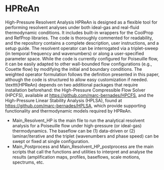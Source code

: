 # HPReAn
High-Pressure Resolvent Analysis
HPReAn is designed as a flexible tool for performing resolvent analyses under both ideal-gas and real-fluid thermodynamic conditions. It includes built-in wrappers for the CoolProp and RefProp libraries. The code is thoroughly commented for readability, and the repository contains a complete description, user instructions, and a setup guide.
The resolvent operator can be interrogated via a triplet-sweep (in temporal frequency and wavenumbers) or along a user-specified parameter space. While the code is currently configured for Poiseuille flow, it can be easily adapted to other wall-bounded flow configurations (e.g., Couette flow) by modifying the initial and boundary conditions.
The weighted operator formulation follows the definition presented in this paper, although the code is structured to allow easy customization if needed.
\texttt{HPReAn} depends on two additional packages that require installation beforehand: the High-Pressure Compressible Flow Solver (HPCFS), available at https://github.com/marc-bernades/HPCFS, and the High-Pressure Linear Stability Analysis (HPLSA), found at https://github.com/marc-bernades/HPLSA, which provide supporting functionality and thermodynamic models required by HPReAn.

- Main_Resolvent_HP is the main file to run the analytical resolvent analysis for a Poiseuille flow under high-pressure (or ideal-gas) thermodynamics. The baseflow can be (1) data-driven or (2) laminar/iterative and the triplet (wavenumbers and phase speed) can be swept or fixed at single configuration.
- Main_Postprocess and Main_Resolvent_HP_postprocess are the main scripts that call the functions and utilities to interpret and analyse the results (amplification maps, profiles, baseflows, scale motions, spectrums, etc.
